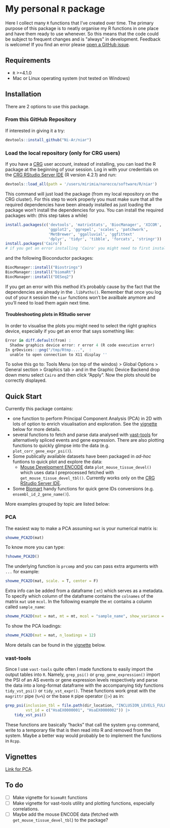 # My personal `R` package

Here I collect many `R` functions that I’ve created over time. The primary purpose of this package is to neatly organise my R functions in one place and have them ready to use whenever. So this means that the code could be subject to frequent changes and is "always" in development. Feedback is welcome!
If you find an error please [open a GitHub issue](https://github.com/Ni-Ar/niar/issues/new).

## Requirements
 - `R` >=4.1.0
 - Mac or Linux operating system (not tested on Windows)

## Installation

There are 2 options to use this package.

### From this GitHub Repository

If interested in giving it a try:
```R
devtools::install_github("Ni-Ar/niar")
```

### Load the local repository (only for CRG users)

If you have a [CRG](https://www.crg.eu/) user account, instead of installing, you can load the R package at the beginning of your session. Log in with your credentials on the [CRG RStudio Server IDE](https://rstudio42.linux.crg.es/) (R version 4.2.1) and run:
```R
devtools::load_all(path = '/users/mirimia/narecco/software/R/niar')
```
This command will just load the package (from my local repository on the CRG cluster).
For this step to work properly you must make sure that all the required dependencies have been already installed as just loading the package won’t install the dependencies for you. You can install the required packages with: (this step takes a while)
```R
install.packages(c('devtools', 'matrixStats', 'BiocManager', 'XICOR', 
                   'ggplot2', 'ggrepel', 'scales', 'patchwork',
                   'MetBrewer', 'ggalluvial', 'ggfittext'
                   'dplyr', 'tidyr', 'tibble', 'forcats', 'stringr'))
install.packages('Cairo') 
# if you get an error installing 'Cairo' you might need to first install the cairographics C library your operating system from https://www.cairographics.org/download/
```

and the following Bioconductor packages:
```R
BiocManager::install("Biostrings")
BiocManager::install("biomaRt")
BiocManager::install("DESeq2")
```

If you get an error with this method it’s probably cause by the fact that the dependencies are already in the `.libPaths()`. Remember that once you log out of your `R` session the `niar` functions won’t be availbale anymore and you’ll need to load them again next time. 

#### Troubleshooting plots in RStudio server

In order to visualise the plots you might need to select the right graphics device, especially if you get an error that says something like:
```R
Error in diff.default(from) : 
  Shadow graphics device error: r error 4 (R code execution error)
In grDevices:::png("/tmp/Rtmp....",  :
  unable to open connection to X11 display ''
```

To solve this go to: Tools Menu (on top of the windos) > Global Options > General section > Graphics tab > and in the Graphic Device Backend drop down menu select `Cairo` and then click “Apply”. Now the plots should be correctly displayed.

## Quick Start

Currently this package contains:
- one function to perform Principal Component Analysis (PCA) in 2D with lots of option to enrich visualisation and exploration. See the [vignette](#Vignettes) below for more details.
- several functions to fetch and parse data analysed with [vast-tools](https://github.com/vastgroup/vast-tools) for alternatively spliced events and gene expression. There are also plotting functions to quickly glimpse into the data (e.g. `plot_corr_gene_expr_psi()`).
- Some publically available datasets have been packaged in *ad-hoc* funtions to quick plot and explore the data:
	- [Mouse Development ENCODE](https://www.encodeproject.org/mouse-development-matrix/?type=Experiment&status=released&related_series.@type=OrganismDevelopmentSeries&replicates.library.biosample.organism.scientific_name=Mus+musculus) data `plot_mouse_tissue_devel()` which uses data I preprocessed  fetched with `get_mouse_tissue_devel_tbl()`. Currently works only on the  [CRG RStudio Server IDE](https://rstudio42.linux.crg.es/).
- Some [Biomart](https://bioconductor.org/packages/release/bioc/html/biomaRt.html) handy functions for quick gene IDs conversions (e.g. `ensembl_id_2_gene_name()`).

More examples grouped by topic are listed below:

### PCA

The easiest way to make a PCA assuming `mat` is your numerical matrix is:
```R
showme_PCA2D(mat)
```

To know more you can type:
```R
?showme_PCA2D()
```

The underlying function is `prcomp` and you can pass extra arguments with `...` for example:
```R
showme_PCA2D(mat, scale. = T, center = F)
```

Extra info can be added from a dataframe  ( `mt`) which serves as a metadata. To specify which column of the dataframe contains the `colnames` of the matrix `mat` use `mcol`. In the following example the `mt` contains a column called `sample_name`:
```R
showme_PCA2D(mat = mat, mt = mt, mcol = "sample_name", show_variance = T, show_stats = T)
```

To show the PCA loadings:
```R
showme_PCA2D(mat = mat, n_loadings = 12)
```

More details can be found in the [vignette](#Vignettes) below.

### vast-tools

Since I use `vast-tools` quite often I made functions to easily import the output tables into `R`. Namely, `grep_psi()` or `grep_gene_expression()` import the PSI of an AS events or gene expression levels respectively and parse the data into a long-format dataframe with the accompanying tidy functions `tidy_vst_psi()` or `tidy_vst_expr()`. These functions work great with the `magrittr` pipe (`%>%`) or the base `R` pipe operator (`|>`) as in:
```R
grep_psi(inclusion_tbl = file.path(dir_location, "INCLUSION_LEVELS_FULL-hg38-n-v251.tab"), 
         vst_id = c("HsaEX0000001", "HsaEX0000002")) |>
    tidy_vst_psi() 
```

These functions are basically “hacks” that call the system `grep` command, write to a temporary file that is then read into R and removed from the system. Maybe a better way would probably be to implement the functions in `Rcpp`.

## Vignettes

[Link for PCA](https://htmlpreview.github.io/?https://github.com/Ni-Ar/niar/blob/main/doc/Introduction_Dim_Reduction.html).

## To do

- [ ] Make vignette for `biomaRt` functions 
- [ ] Make vignette for vast-tools utility and plotting functions, especially correlations. 
- [ ] Maybe add the mouse ENCODE data (fetched with `get_mouse_tissue_devel_tbl`) to the package?
